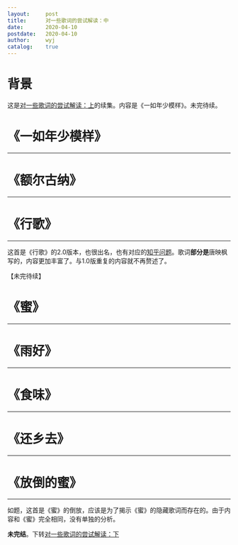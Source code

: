 ```yaml
---
layout:		post
title:		对一些歌词的尝试解读：中
date:		2020-04-10
postdate:	2020-04-10
author:		wyj
catalog:	true
---
```


# 背景

这是[对一些歌词的尝试解读：上](https://2o181o28.github.io/2020/04/10/%E5%AF%B9%E6%AD%8C%E8%AF%8D%E7%9A%84%E5%B0%9D%E8%AF%95%E8%A7%A3%E8%AF%BB/)的续集。内容是《一如年少模样》。未完待续。

# 《一如年少模样》
-----

# 《额尔古纳》
-----

# 《行歌》
-----

这首是《行歌》的2.0版本，也很出名，也有对应的[知乎问题](https://www.zhihu.com/question/54234427)。歌词**部分是**唐映枫写的，内容更加丰富了。与1.0版重复的内容就不再赘述了。

【未完待续】

# 《蜜》
-----

# 《雨好》
-----

# 《食味》
-----

# 《还乡去》
-----

# 《放倒的蜜》
-----

如题，这首是《蜜》的倒放，应该是为了揭示《蜜》的隐藏歌词而存在的。由于内容和《蜜》完全相同，没有单独的分析。

**未完结**。下转[对一些歌词的尝试解读：下](https://2o181o28.github.io/2020/04/10/%E5%AF%B9%E6%AD%8C%E8%AF%8D%E7%9A%84%E5%B0%9D%E8%AF%95%E8%A7%A3%E8%AF%BB3/)

